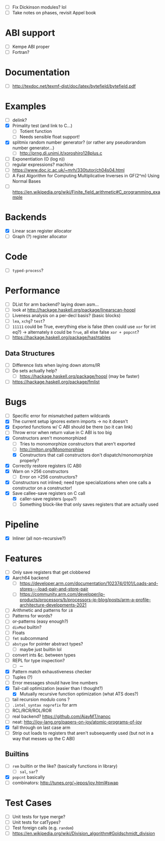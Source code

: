 - [ ] Fix Dickinson modules? lol
- [ ] Take notes on phases, revisit Appel book
# ABI support
- [ ] Kempe ABI proper
- [ ] Fortran?
# Documentation
- [ ] http://texdoc.net/texmf-dist/doc/latex/bytefield/bytefield.pdf
# Examples
- [ ] delink?
- [x] Primality test (and link to C...)
  - [ ] Totient function
  - [ ] Needs sensible float support!
- [x] splitmix random number generator? (or rather any pseudorandom number
  generator...)
  - [ ] http://prng.di.unimi.it/xoroshiro128plus.c
- [ ] Exponentiation (O (log n))
- [ ] regular expressions? machine
- [ ] https://www.doc.ic.ac.uk/~mrh/330tutor/ch04s04.html
- [ ] A Fast Algorithm for Computing Multiplicative Inverses in GF(2^m) Using Normal Bases
- [ ] https://en.wikipedia.org/wiki/Finite_field_arithmetic#C_programming_example
# Backends
- [x] Linear scan register allocator
- [ ] Graph (?) register allocator
# Code
- [ ] `typed-process`?
# Performance
- [ ] DList for arm backend? laying down asm...
- [ ] look at http://hackage.haskell.org/package/linearscan-hoopl
- [ ] Liveness analysis on a per-decl basis? (basic blocks)
- [ ] `lea`, `xchg`? `test`?
- [ ] `11111` could be True, everything else is false (then could use `xor` for
  int eq?) -> alternately `8` could be `True`, all else false `xor + popcnt`?
- [ ] https://hackage.haskell.org/package/hashtables
## Data Structures
- [ ] Difference lists when laying down atoms/IR
- [ ] Do sets actually help?
  - [ ] https://hackage.haskell.org/package/hoopl (may be faster)
- [ ] https://hackage.haskell.org/package/fmlist
# Bugs
- [ ] Specific error for mismatched pattern wildcards
- [x] The current setup ignores extern imports -> no it doesn't
- [x] Exported functions w/ C ABI should be there (so it can link)
- [ ] Throw error when return value in C ABI is too big
- [x] Constructors aren't monomorphized
  - [ ] Tries to monomorphize constructors that aren't exported
  - [ ] http://mlton.org/Monomorphise
  - [x] Constructors that call constructors don't dispatch/monomorphize
    properly?
- [x] Correctly restore registers (C ABI)
- [x] Warn on >256 constructors
  - [ ] Error on >256 constructors?
- [x] Constructors not inlined; need type specializations when one calls
  a constructor on a constructor!
- [x] Save callee-save registers on C call
  - [x] caller-save registers (`popa`?)
  - [ ] Something block-like that only saves registers that are actually used
# Pipeline
- [x] Inliner (all non-recursive?)
# Features
- [ ] Only save registers that get clobbered
- [x] Aarch64 backend
  - [ ] https://developer.arm.com/documentation/102374/0101/Loads-and-stores---load-pair-and-store-pair
  - [ ] https://community.arm.com/developer/ip-products/processors/b/processors-ip-blog/posts/arm-a-profile-architecture-developments-2021
- [ ] Arithmetic and patterns for `i8`
- [ ] Patterns for words?
- [ ] or-patterns (easy enough?)
- [ ] `divMod` builtin?
- [ ] Floats
- [ ] `fmt` subcommand
- [ ] `abstype` for pointer abstract types?
  - [ ] maybe just builtin lol
- [ ] convert ints &c. between types
- [ ] REPL for type inspection?
  - [ ] ─
- [x] Pattern match exhaustiveness checker
- [ ] Tuples (?)
- [ ] Error messages should have line numbers
- [x] Tail-call optimization (easier than I thought?)
  - [x]  Mutually recursive function optimization (what ATS does?)
- [ ] tail recursion modulo cons ?
- [ ] `.intel_syntax noprefix` for arm
- [ ] RCL/RCR/ROL/ROR
- [ ] real backend? https://github.com/AjayMT/nanoc
- [ ] neat: http://joy-lang.org/papers-on-joy/atomic-programs-of-joy
- [x] fall through on last case arm
- [ ] Strip out loads to registers that aren't subsequently used (but not in
  a way that messes up the C ABI)
## Builtins
- [ ] `rem` builtin or the like? (basically functions in library)
  - [ ] `sal`, `sar`?
- [x] `popcnt` basically
- [ ] combinators: http://tunes.org/~iepos/joy.html#swap
# Test Cases
- [ ] Unit tests for type merge?
- [ ] Unit tests for catTypes?
- [ ] Test foreign calls (e.g. `random`)
- [ ] https://en.wikipedia.org/wiki/Division_algorithm#Goldschmidt_division

